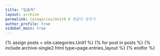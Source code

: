```yaml
---
title: "입출력"
layout: archive
permalink: categories/Unit9 # 똑같이 맞추기
author_profile: true
sidebar_main: true
---
```




{% assign posts = site.categories.Unit1 %}
{% for post in posts %} {% include archive-single2.html type=page.entries_layout %} {% endfor %}